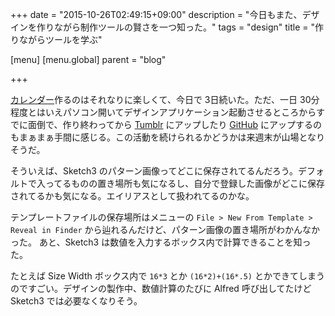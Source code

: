 +++
date = "2015-10-26T02:49:15+09:00"
description = "今日もまた、デザインを作りながら制作ツールの賢さを一つ知った。"
tags = "design"
title = "作りながらツールを学ぶ"

[menu]
  [menu.global]
    parent = "blog"

+++

[カレンダー](/blog/designing-daily-calender/)作るのはそれなりに楽しくて、今日で 3日続いた。ただ、一日 30分程度とはいえパソコン開いてデザインアプリケーション起動させるところからすでに面倒で、作り終わってから [Tumblr](http://bilibili-calendar.tumblr.com/) にアップしたり [GitHub](https://github.com/thleap/bilibili) にアップするのもまぁまぁ手間に感じる。この活動を続けられるかどうかは来週末が山場となりそうだ。

そういえば、Sketch3 のパターン画像ってどこに保存されてるんだろう。デフォルトで入ってるものの置き場所も気になるし、自分で登録した画像がどこに保存されてるかも気になる。エイリアスとして扱われてるのかな。

テンプレートファイルの保存場所はメニューの `File > New From Template > Reveal in Finder` から辿れるんだけど、パターン画像の置き場所がわかんなかった。
あと、Sketch3 は数値を入力するボックス内で計算できることを知った。

たとえば Size Width ボックス内で `16*3` とか `(16*2)+(16*.5)` とかできてしまうのですごい。デザインの製作中、数値計算のたびに Alfred 呼び出してたけど Sketch3 では必要なくなりそう。
